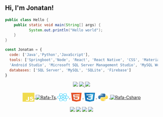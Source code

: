 ## Hi, I'm Jonatan!

```java
public class Hello {
	public static void main(String[] args) {
           System.out.println("Hello world");    
	}
}
```

  ```javascript
const Jonatan = {
    code: ['Java','Python','JavaScript'],
    tools: ['Springboot','Node', 'React', 'React Native', 'CSS', 'Material UI', 'Bootstrap', 
    'Android Studio', 'Microsoft SQL Server Management Studio', 'MySQL Workbench', 'MVC', 'VirtualBox'],
    databases: ['SQL Server', 'MySQL', 'SQLite', 'Firebase']
}
```

<div align="center">
<img  src='https://user-images.githubusercontent.com/5713670/87202985-820dcb80-c2b6-11ea-9f56-7ec461c497c3.gif' width='200'>

  <a href="https://github.com/JonatanAlexisYanezRivas">
 
  <img height="180em" src="https://github-readme-stats.vercel.app/api/top-langs/?username=JonatanAlexisYanezRivas&layout=compact&langs_count=7&theme=tokyonight"/>
    
 <img height="180em" src="https://github-readme-stats.vercel.app/api?username=JonatanAlexisYanezRivas&show_icons=true&theme=tokyonight&include_all_commits=true&count_private=true"/>
 </div>
<div style="display: inline_block" align="center"><br>

  <img align="center" alt="Rafa-Js" height="30" width="40" src="https://raw.githubusercontent.com/devicons/devicon/master/icons/javascript/javascript-plain.svg">
  <img align="center" alt="Rafa-Ts" height="30" width="40" src="https://cdn.jsdelivr.net/gh/devicons/devicon/icons/java/java-original-wordmark.svg">
  <img align="center" alt="Rafa-React" height="30" width="40" src="https://raw.githubusercontent.com/devicons/devicon/master/icons/react/react-original.svg">
  <img align="center" alt="Rafa-HTML" height="30" width="40" src="https://raw.githubusercontent.com/devicons/devicon/master/icons/html5/html5-original.svg">
  <img align="center" alt="Rafa-CSS" height="30" width="40" src="https://raw.githubusercontent.com/devicons/devicon/master/icons/css3/css3-original.svg">
  <img align="center" alt="Rafa-Python" height="30" width="40" src="https://raw.githubusercontent.com/devicons/devicon/master/icons/python/python-original.svg">
  <img align="center" alt="Rafa-Csharp" height="30" width="40" src="https://cdn.jsdelivr.net/gh/devicons/devicon/icons/mysql/mysql-original.svg">
</div>
  <br/>
  <div align="center">  
  <a href="https://www.youtube.com/channel/UCHPQuKgrneyPWpEKRlaCsVA" target="_blank"><img src="https://img.shields.io/badge/YouTube-FF0000?style=for-the-badge&logo=youtube&logoColor=white" target="_blank"></a>
  <a href="https://www.instagram.com/alexis7n7r" target="_blank"><img src="https://img.shields.io/badge/-Instagram-%23E4405F?style=for-the-badge&logo=instagram&logoColor=white" target="_blank"></a>
  <a href = "mailto:JonatanALexisIngSistemas@outlook.com"><img src="https://img.shields.io/badge/-Gmail-%23333?style=for-the-badge&logo=gmail&logoColor=white" target="_blank"></a>
  <a href="https://www.linkedin.com/in/jonatan-alexis-yañez-rivas-b73856211/" target="_blank"><img src="https://img.shields.io/badge/-LinkedIn-%230077B5?style=for-the-badge&logo=linkedin&logoColor=white" target="_blank"></a> 
  
</div>
